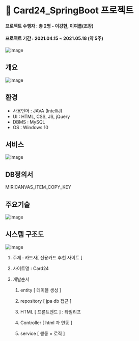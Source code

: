 # :tulip: Card24_SpringBoot 프로젝트

#### 프로젝트 수행자 : 총 2명 - 이강현, 이여름(조장)
#### 프로젝트 기간 : 2021.04.15 ~ 2021.05.18 (약 5주)
![image](https://user-images.githubusercontent.com/80736033/127148169-cbc90253-8ad5-40bb-8553-260373d21706.png)

## 개요
![image](https://user-images.githubusercontent.com/80736033/127148559-7fd49edf-5bac-47ad-9e05-548bcc9b7c66.png)

## 환경
* 사용언어 : JAVA (IntelliJ)
* UI : HTML, CSS, JS, jQuery
* DBMS : MySQL
* OS : Windows 10

## 서비스
![image](https://user-images.githubusercontent.com/80736033/127321984-5fcb7ba0-8125-4b63-bd5d-56fbd68dc6b2.png)

## DB정의서
MIRICANVAS_ITEM_COPY_KEY

## 주요기술
![image](https://user-images.githubusercontent.com/80736033/135707744-7bb088c3-77e6-4cfa-87e2-e993d922732f.png)

## 시스템 구조도
![image](https://user-images.githubusercontent.com/80736033/127669771-765820a8-334b-47f6-99dd-050ca1a794d6.png)




1. 주제 : 카드사[ 신용카드 추천 사이트 ] 

2. 사이트명 : Card24

3. 개발순서 

      1. entity  [ 테이블 생성 ]

      2. repository [ jpa db 접근 ] 

      3. HTML [ 프론트엔드 ] : 타임리프

      4. Controller [ html 과 연동 ] 

      5. service [ 행동 = 로직 ] 

